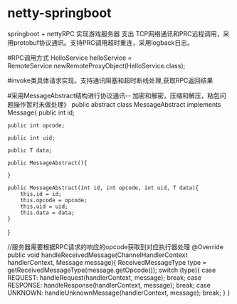  # netty-springboot
 springboot + nettyRPC 实现游戏服务器 支出 TCP网络通讯和PRC远程调用，采用protobuf协议通讯。支持PRC调用超时重连，采用logback日志。

#RPC调用方式
HelloService helloService = RemoteService.newRemoteProxyObject(HelloService.class);

#invoke类具体请求实现。支持通讯阻塞和超时断线处理,获取RPC返回结果

#采用MessageAbstract结构进行协议通讯-- 加密和解密，压缩和解压，粘包问题操作暂时未做处理》
public abstract class MessageAbstract<T> implements Message{
    public int id;

    public int opcode;

    public int uid;

    public T data;

    public MessageAbstract(){

    }

    public MessageAbstract(int id, int opcode, int uid, T data){
        this.id = id;
        this.opcode = opcode;
        this.uid = uid;
        this.data = data;
    }
}

//服务器需要根据RPC请求的响应的opcode获取到对应执行器处理
@Override
public void handleReceivedMessage(ChannelHandlerContext handlerContext, Message message){
    ReceivedMessageType type = getReceivedMessageType(message.getOpcode());
    switch (type){
        case REQUEST:
            handleRequest(handlerContext, message);
            break;
        case RESPONSE:
            handleResponse(handlerContext, message);
            break;
        case UNKNOWN:
            handleUnknownMessage(handlerContext, message);
            break;
    }
}
  
  
  
  







